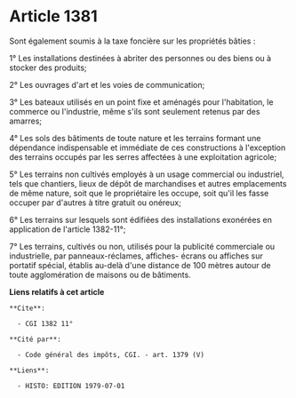# Article 1381

Sont également soumis à la taxe foncière sur les propriétés bâties :

1° Les installations destinées à abriter des personnes ou des biens ou à stocker des produits;

2° Les ouvrages d'art et les voies de communication;

3° Les bateaux utilisés en un point fixe et aménagés pour l'habitation, le commerce ou l'industrie, même s'ils sont seulement
retenus par des amarres;

4° Les sols des bâtiments de toute nature et les terrains formant une dépendance indispensable et immédiate de ces
constructions à l'exception des terrains occupés par les serres affectées à une exploitation agricole;

5° Les terrains non cultivés employés à un usage commercial ou industriel, tels que chantiers, lieux de dépôt de marchandises
et autres emplacements de même nature, soit que le propriétaire les occupe, soit qu'il les fasse occuper par d'autres à titre
gratuit ou onéreux;

6° Les terrains sur lesquels sont édifiées des installations exonérées en application de l'article 1382-11°;

7° Les terrains, cultivés ou non, utilisés pour la publicité commerciale ou industrielle, par panneaux-réclames, affiches-
écrans ou affiches sur portatif spécial, établis au-delà d'une distance de 100 mètres autour de toute agglomération de
maisons ou de bâtiments.

**Liens relatifs à cet article**

	**Cite**:

	  - CGI 1382 11°

	**Cité par**:

	  - Code général des impôts, CGI. - art. 1379 (V)

	**Liens**:

	  - HISTO: EDITION 1979-07-01
